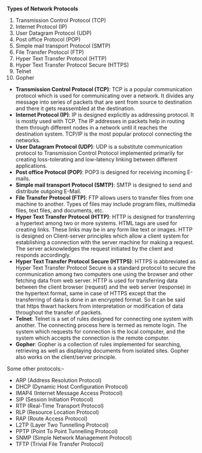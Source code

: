 **Types of Network Protocols**

1.  Transmission Control Protocol (TCP)
2.  Internet Protocol (IP)
3.  User Datagram Protocol (UDP)
4.  Post office Protocol (POP)
5.  Simple mail transport Protocol (SMTP)
6.  File Transfer Protocol (FTP)
7.  Hyper Text Transfer Protocol (HTTP)
8.  Hyper Text Transfer Protocol Secure (HTTPS)
9.  Telnet
10. Gopher

*  **Transmission Control Protocol (TCP)**: TCP is a popular communication protocol which is used for communicating over a network. It divides any message into series of packets that are sent from source to destination and there it gets reassembled at the destination.
*   **Internet Protocol (IP)**: IP is designed explicitly as addressing protocol. It is mostly used with TCP. The IP addresses in packets help in routing them through different nodes in a network until it reaches the destination system. TCP/IP is the most popular protocol connecting the networks.
*   **User Datagram Protocol (UDP)**: UDP is a substitute communication protocol to Transmission Control Protocol implemented primarily for creating loss-tolerating and low-latency linking between different applications.
*   **Post office Protocol (POP)**: POP3 is designed for receiving incoming E-mails.
*   **Simple mail transport Protocol (SMTP)**: SMTP is designed to send and distribute outgoing E-Mail.
*   **File Transfer Protocol (FTP)**: FTP allows users to transfer files from one machine to another. Types of files may include program files, multimedia files, text files, and documents, etc.
*   **Hyper Text Transfer Protocol (HTTP)**: HTTP is designed for transferring a hypertext among two or more systems. HTML tags are used for creating links. These links may be in any form like text or images. HTTP is designed on Client-server principles which allow a client system for establishing a connection with the server machine for making a request. The server acknowledges the request initiated by the client and responds accordingly.
*   **Hyper Text Transfer Protocol Secure (HTTPS)**: HTTPS is abbreviated as Hyper Text Transfer Protocol Secure is a standard protocol to secure the communication among two computers one using the browser and other fetching data from web server. HTTP is used for transferring data between the client browser (request) and the web server (response) in the hypertext format, same in case of HTTPS except that the transferring of data is done in an encrypted format. So it can be said that https thwart hackers from interpretation or modification of data throughout the transfer of packets.
*   **Telnet**: Telnet is a set of rules designed for connecting one system with another. The connecting process here is termed as remote login. The system which requests for connection is the local computer, and the system which accepts the connection is the remote computer.
*   **Gopher**: Gopher is a collection of rules implemented for searching, retrieving as well as displaying documents from isolated sites. Gopher also works on the client/server principle.

Some other protocols:-

*   ARP (Address Resolution Protocol)
*   DHCP (Dynamic Host Configuration Protocol)
*   IMAP4 (Internet Message Access Protocol)
*   SIP (Session Initiation Protocol)
*   RTP (Real-Time Transport Protocol)
*   RLP (Resource Location Protocol)
*   RAP (Route Access Protocol)
*   L2TP (Layer Two Tunnelling Protocol)
*   PPTP (Point To Point Tunnelling Protocol)
*   SNMP (Simple Network Management Protocol)
*   TFTP (Trivial File Transfer Protocol)